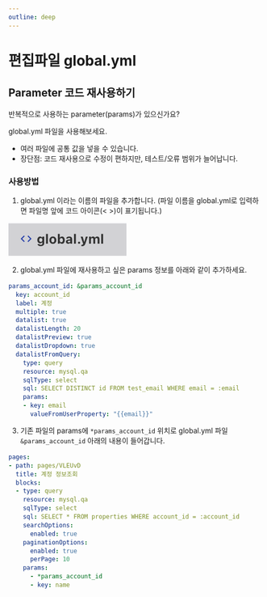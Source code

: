 ```yaml
---
outline: deep
---
```


# 편집파일 global.yml

## Parameter 코드 재사용하기

반복적으로 사용하는 parameter(params)가 있으신가요?

global.yml 파일을 사용해보세요.

- 여러 파일에 공통 값을 넣을 수 있습니다.
- 장단점: 코드 재사용으로 수정이 편하지만, 테스트/오류 범위가 늘어납니다.

### 사용방법

1. global.yml 이라는 이름의 파일을 추가합니다. (파일 이름을 global.yml로 입력하면 파일명 앞에 코드 아이콘(< >)이 표기됩니다.)

![](./image/globalyml.png)

2. global.yml 파일에 재사용하고 싶은 params 정보를 아래와 같이 추가하세요.

```yaml
params_account_id: &params_account_id
  key: account_id
  label: 계정
  multiple: true
  datalist: true
  datalistLength: 20
  datalistPreview: true
  datalistDropdown: true
  datalistFromQuery:
    type: query
    resource: mysql.qa
    sqlType: select
    sql: SELECT DISTINCT id FROM test_email WHERE email = :email
    params:
    - key: email
      valueFromUserProperty: "{{email}}"
```

3. 기존 파일의 params에 `*params_account_id` 위치로 global.yml 파일 `&params_account_id` 아래의 내용이 들어갑니다.

```yaml
pages:
- path: pages/VLEUvD
  title: 계정 정보조회
  blocks:
  - type: query
    resource: mysql.qa
    sqlType: select
    sql: SELECT * FROM properties WHERE account_id = :account_id
    searchOptions:
      enabled: true
    paginationOptions:
      enabled: true
      perPage: 10      
    params: 
      - *params_account_id
      - key: name
```